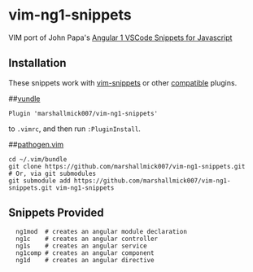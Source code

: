 # vim-ng1-snippets

VIM port of John Papa's [Angular 1 VSCode Snippets for
Javascript](https://github.com/johnpapa/vscode-angular1-snippets)

## Installation

These snippets work with
[vim-snippets](https://github.com/honza/vim-snippets) or other
[compatible](https://github.com/honza/vim-snippets#snippet-engines-supporting-vim-snippets) plugins.

##[vundle](https://github.com/gmarik/vundle)

    Plugin 'marshallmick007/vim-ng1-snippets'

to `.vimrc`, and then run `:PluginInstall`.

##[pathogen.vim](https://github.com/tpope/vim-pathogen)

    cd ~/.vim/bundle
    git clone https://github.com/marshallmick007/vim-ng1-snippets.git
    # Or, via git submodules
    git submodule add https://github.com/marshallmick007/vim-ng1-snippets.git vim-ng1-snippets

## Snippets Provided

```shell
  ng1mod  # creates an angular module declaration
  ng1c    # creates an angular controller
  ng1s    # creates an angular service
  ng1comp # creates an angular component
  ng1d    # creates an angular directive
```
